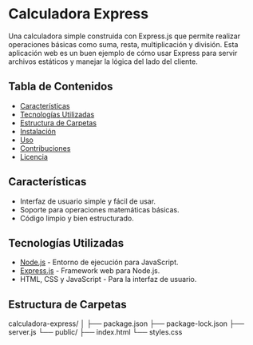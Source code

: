 # Calculadora Express

Una calculadora simple construida con Express.js que permite realizar operaciones básicas como suma, resta, multiplicación y división. Esta aplicación web es un buen ejemplo de cómo usar Express para servir archivos estáticos y manejar la lógica del lado del cliente.

## Tabla de Contenidos

- [Características](#características)
- [Tecnologías Utilizadas](#tecnologías-utilizadas)
- [Estructura de Carpetas](#estructura-de-carpetas)
- [Instalación](#instalación)
- [Uso](#uso)
- [Contribuciones](#contribuciones)
- [Licencia](#licencia)

## Características

- Interfaz de usuario simple y fácil de usar.
- Soporte para operaciones matemáticas básicas.
- Código limpio y bien estructurado.

## Tecnologías Utilizadas

- [Node.js](https://nodejs.org/) - Entorno de ejecución para JavaScript.
- [Express.js](https://expressjs.com/) - Framework web para Node.js.
- HTML, CSS y JavaScript - Para la interfaz de usuario.

## Estructura de Carpetas

calculadora-express/
│
├── package.json
├── package-lock.json
├── server.js
└── public/
├── index.html
└── styles.css

